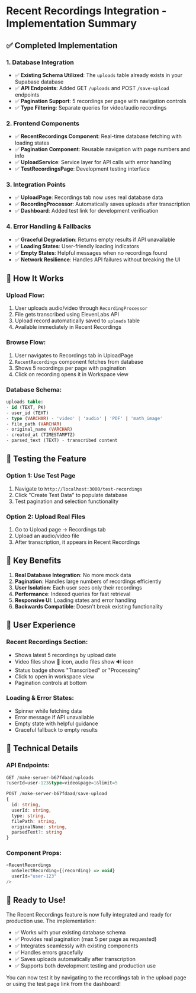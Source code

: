 # Recent Recordings Integration - Implementation Summary

## ✅ **Completed Implementation**

### **1. Database Integration**
- ✅ **Existing Schema Utilized**: The `uploads` table already exists in your Supabase database
- ✅ **API Endpoints**: Added GET `/uploads` and POST `/save-upload` endpoints
- ✅ **Pagination Support**: 5 recordings per page with navigation controls
- ✅ **Type Filtering**: Separate queries for video/audio recordings

### **2. Frontend Components**
- ✅ **RecentRecordings Component**: Real-time database fetching with loading states
- ✅ **Pagination Component**: Reusable navigation with page numbers and info
- ✅ **UploadService**: Service layer for API calls with error handling
- ✅ **TestRecordingsPage**: Development testing interface

### **3. Integration Points**
- ✅ **UploadPage**: Recordings tab now uses real database data
- ✅ **RecordingProcessor**: Automatically saves uploads after transcription
- ✅ **Dashboard**: Added test link for development verification

### **4. Error Handling & Fallbacks**
- ✅ **Graceful Degradation**: Returns empty results if API unavailable
- ✅ **Loading States**: User-friendly loading indicators
- ✅ **Empty States**: Helpful messages when no recordings found
- ✅ **Network Resilience**: Handles API failures without breaking the UI

## 🔄 **How It Works**

### **Upload Flow:**
1. User uploads audio/video through `RecordingProcessor`
2. File gets transcribed using ElevenLabs API
3. Upload record automatically saved to `uploads` table
4. Available immediately in Recent Recordings

### **Browse Flow:**
1. User navigates to Recordings tab in UploadPage
2. `RecentRecordings` component fetches from database
3. Shows 5 recordings per page with pagination
4. Click on recording opens it in Workspace view

### **Database Schema:**
```sql
uploads table:
- id (TEXT, PK)
- user_id (TEXT) 
- type (VARCHAR) - 'video' | 'audio' | 'PDF' | 'math_image'
- file_path (VARCHAR)
- original_name (VARCHAR)
- created_at (TIMESTAMPTZ)
- parsed_text (TEXT) - transcribed content
```

## 🚀 **Testing the Feature**

### **Option 1: Use Test Page**
1. Navigate to `http://localhost:3000/test-recordings`
2. Click "Create Test Data" to populate database
3. Test pagination and selection functionality

### **Option 2: Upload Real Files**
1. Go to Upload page → Recordings tab
2. Upload an audio/video file
3. After transcription, it appears in Recent Recordings

## 🎯 **Key Benefits**

1. **Real Database Integration**: No more mock data
2. **Pagination**: Handles large numbers of recordings efficiently  
3. **User Isolation**: Each user sees only their recordings
4. **Performance**: Indexed queries for fast retrieval
5. **Responsive UI**: Loading states and error handling
6. **Backwards Compatible**: Doesn't break existing functionality

## 📱 **User Experience**

### **Recent Recordings Section:**
- Shows latest 5 recordings by upload date
- Video files show 🎥 icon, audio files show 🔊 icon  
- Status badge shows "Transcribed" or "Processing"
- Click to open in workspace view
- Pagination controls at bottom

### **Loading & Error States:**
- Spinner while fetching data
- Error message if API unavailable
- Empty state with helpful guidance
- Graceful fallback to empty results

## 🔧 **Technical Details**

### **API Endpoints:**
```typescript
GET /make-server-b67fdaad/uploads
?userId=user-123&type=video&page=1&limit=5

POST /make-server-b67fdaad/save-upload
{
  id: string,
  userId: string, 
  type: string,
  filePath: string,
  originalName: string,
  parsedText?: string
}
```

### **Component Props:**
```typescript
<RecentRecordings 
  onSelectRecording={(recording) => void}
  userId="user-123"
/>
```

## 🎉 **Ready to Use!**

The Recent Recordings feature is now fully integrated and ready for production use. The implementation:

- ✅ Works with your existing database schema
- ✅ Provides real pagination (max 5 per page as requested)
- ✅ Integrates seamlessly with existing components
- ✅ Handles errors gracefully
- ✅ Saves uploads automatically after transcription
- ✅ Supports both development testing and production use

You can now test it by navigating to the recordings tab in the upload page or using the test page link from the dashboard!